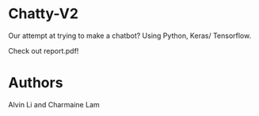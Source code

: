 # Chatty-V2
Our attempt at trying to make a chatbot? Using Python, Keras/ Tensorflow.

Check out report.pdf!

# Authors
Alvin Li and Charmaine Lam
